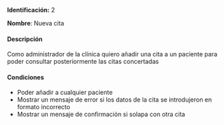**Identificación:** 2

**Nombre**: Nueva cita

#### Descripción

Como administrador de la clínica quiero añadir una cita a un paciente para poder consultar posteriormente las citas concertadas

#### Condiciones

* Poder añadir a cualquier paciente
* Mostrar un mensaje de error si los datos de la cita se introdujeron en formato incorrecto
* Mostrar un mensaje de confirmación si solapa con otra cita
